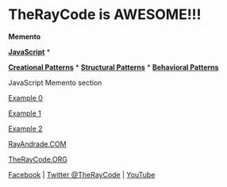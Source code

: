 # TheRayCode is AWESOME!!!

**Memento**

**[JavaScript](../README.md)** * 

**[Creational Patterns](../../Creational/README.md)** * **[Structural Patterns](../../Structural/README.md)** * **[Behavioral Patterns](../README.md)**

JavaScript Memento section

[Example 0](./MO0/README.md)

[Example 1](./MO1/)

[Example 2](./MO2/README.md)

[RayAndrade.COM](https://www.RayAndrade.com)

[TheRayCode.ORG](https://www.TheRayCode.org)

[Facebook](https://www.facebook.com/TheRayCode/) | [Twitter @TheRayCode](https://www.twitter.com/TheRayCode/) | [YouTube](https://www.youtube.com/AndradeRay/)

